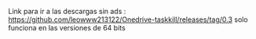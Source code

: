 Link para ir a las descargas sin ads : https://github.com/leowww213122/Onedrive-taskkill/releases/tag/0.3
solo funciona en las versiones de 64 bits
